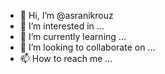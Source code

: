 - 👋 Hi, I’m @asranikrouz
- 👀 I’m interested in ...
- 🌱 I’m currently learning ...
- 💞️ I’m looking to collaborate on ...
- 📫 How to reach me ...

<!---
asranikrouz/asranikrouz is a ✨ special ✨ repository because its `README.md` (this file) appears on your GitHub profile.
You can click the Preview link to take a look at your changes.
--->
